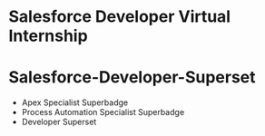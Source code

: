 # Salesforce Developer Virtual Internship
# Salesforce-Developer-Superset
- Apex Specialist Superbadge
- Process Automation Specialist Superbadge
- Developer Superset
